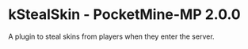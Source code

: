 # kStealSkin - PocketMine-MP 2.0.0

A plugin to steal skins from players when they enter the server.
